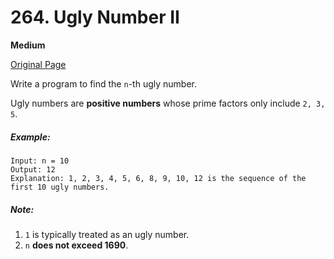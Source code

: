 # 264. Ugly Number II

**Medium**

[Original Page](https://leetcode.com/problems/ugly-number-ii/)

Write a program to find the `n`-th ugly number.

Ugly numbers are __positive numbers__ whose prime factors only include `2, 3, 5`. 

##### Example:
```
Input: n = 10
Output: 12
Explanation: 1, 2, 3, 4, 5, 6, 8, 9, 10, 12 is the sequence of the first 10 ugly numbers.
```

##### Note:
1. `1` is typically treated as an ugly number.
2. `n` __does not exceed 1690__.
